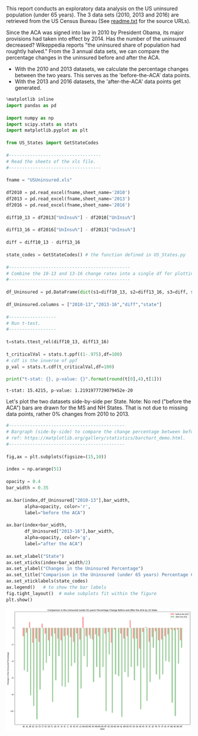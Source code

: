 
This report conducts an exploratory data analysis on the US uninsured population (under 65 years).  The 3 data sets (2010, 2013 and 2016) are retrieved from the US Census Bureau (See [readme.txt](https://github.com/bsuzow/USUninsured/blob/master/readme.txt) for the source URLs).

Since the ACA was signed into law in 2010 by President Obama, its major provisions had taken into effect by 2014. Has the number of the uninsured decreased?  Wikeppedia reports "the uninsured share of population had roughtly halved."  From the 3 annual data sets, we can compare the percentage changes in the uninsured before and after the ACA. 
- With the 2010 and 2013 datasets, we calculate the percentage changes between the two years.  This serves as the 'before-the-ACA' data points.
- With the 2013 and 2016 datasets, the 'after-the-ACA' data points get generated.



```python
%matplotlib inline
import pandas as pd

import numpy as np
import scipy.stats as stats
import matplotlib.pyplot as plt

from US_States import GetStateCodes

#-----------------------------------
# Read the sheets of the xls file.
#-----------------------------------

fname = "USUninsured.xls"

df2010 = pd.read_excel(fname,sheet_name='2010')
df2013 = pd.read_excel(fname,sheet_name='2013')
df2016 = pd.read_excel(fname,sheet_name='2016')

diff10_13 = df2013["UnInsu%"] - df2010["UnInsu%"]

diff13_16 = df2016["UnInsu%"] - df2013["UnInsu%"]

diff = diff10_13 - diff13_16

state_codes = GetStateCodes() # the function defined in US_States.py

#----------------------------------------------
# Combine the 10-13 and 13-16 change rates into a single df for plotting.
#----------------------------------------------

df_Uninsured = pd.DataFrame(dict(s1=diff10_13, s2=diff13_16, s3=diff, s4=state_codes))

df_Uninsured.columns = ["2010-13","2013-16","diff","state"]

#------------------
# Run t-test.
#------------------

t=stats.ttest_rel(diff10_13, diff13_16)

t_criticalVal = stats.t.ppf((1-.975),df=100)
# cdf is the inverse of ppf
p_val = stats.t.cdf(t_criticalVal,df=100)

print("t-stat: {}, p-value: {}".format(round(t[0],4),t[1]))

```

    t-stat: 15.4215, p-value: 1.2191977729079452e-20
    

Let's plot the two datasets side-by-side per State.
Note: No red ("before the ACA") bars are drawn for the MS and NH States. That is not due to missing data points, rather 0% changes from 2010 to 2013. 


```python
#--------------------------------------------
# Bargraph (side-by-side) to compare the change percentage between before and after the ACA.
# ref: https://matplotlib.org/gallery/statistics/barchart_demo.html.
#--------------------------------------------

fig,ax = plt.subplots(figsize=(15,10))

index = np.arange(51)

opacity = 0.4
bar_width = 0.35

ax.bar(index,df_Uninsured["2010-13"],bar_width,
       alpha=opacity, color='r',
       label="before the ACA")

ax.bar(index+bar_width,
       df_Uninsured["2013-16"],bar_width,
       alpha=opacity, color='g',
       label="after the ACA")

ax.set_xlabel("State")
ax.set_xticks(index+bar_width/2)
ax.set_ylabel("Changes in the Uninsured Percentage")
ax.set_title("Comparison in the Uninsured (under 65 years) Percentage Change Before and After the ACA by US State" )
ax.set_xticklabels(state_codes)
ax.legend()   # to show the bar labels
fig.tight_layout()  # make subplots fit within the figure
plt.show()
```


![png](output_3_0.png)

